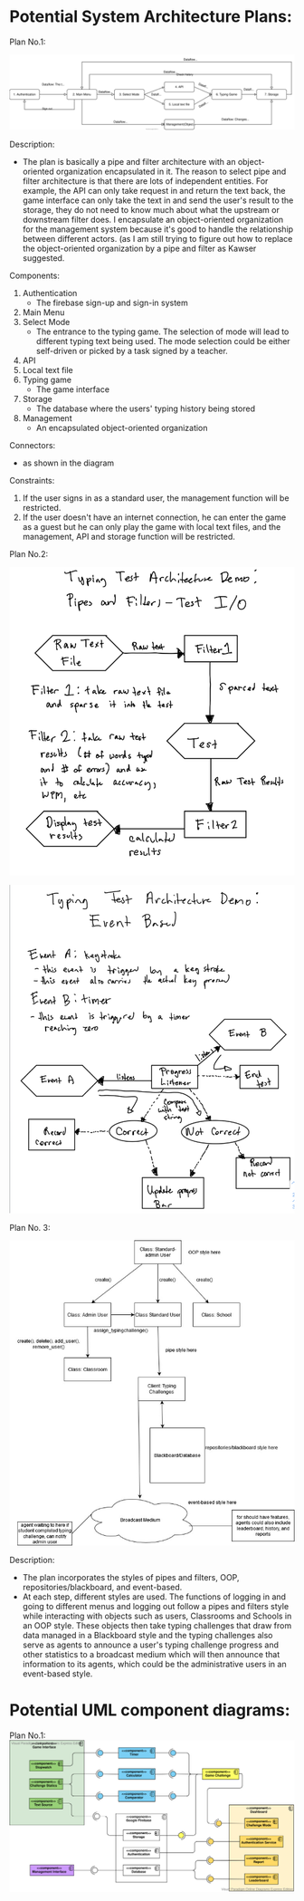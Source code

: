 # Potential System Architecture Plans:

Plan No.1:

![draft.svg](uploads/6fc2b551bd084990f24b9476fc54d4d0/draft.svg)

Description:
   - The plan is basically a pipe and filter architecture with an object-oriented organization encapsulated in it. The reason to select pipe and filter architecture is that there are lots of independent entities. For example, the API can only take request in and return the text back, the game interface can only take the text in and send the user's result to the storage, they do not need to know much about what the upstream or downstream filter does. I encapsulate an object-oriented organization for the management system because it's good to handle the relationship between different actors. (as I am still trying to figure out how to replace the object-oriented organization by a pipe and filter as Kawser suggested.

Components:
   1. Authentication 
      - The firebase sign-up and sign-in system
   2. Main Menu
   3. Select Mode 
      - The entrance to the typing game. The selection of mode will lead to different typing text being used. The mode selection could be either self-driven or picked by a task signed by a teacher.
   4. API
   5. Local text file
   6. Typing game
      - The game interface
   7. Storage
      - The database where the users' typing history being stored
   8. Management
      - An encapsulated object-oriented organization

Connectors:
   - as shown in the diagram

Constraints:
   1. If the user signs in as a standard user, the management function will be restricted.
   2. If the user doesn't have an internet connection, he can enter the game as a guest but he can only play the game with local text files, and the management, API and storage function will be restricted.

Plan No.2:

![IMG_0336](uploads/0a7f9eaa49751046eb5743545dcf0cb2/IMG_0336.jpg)

![IMG_0337](uploads/17aac8a5742fa295dc65c32634d886c2/IMG_0337.jpg)

Plan No. 3:

![Architecture_Idea_1](uploads/ad8c9c40ccfa550e778204427361f574/Architecture_Idea_1.jpg)

Description:
- The plan incorporates the styles of pipes and filters, OOP, repositories/blackboard, and event-based.
- At each step, different styles are used. The functions of logging in and going to different menus and logging out follow a pipes and filters style while interacting with objects such as users, Classrooms and Schools in an OOP style. These objects then take typing challenges that draw from data managed in a Blackboard style and the typing challenges also serve as agents to announce a user's typing challenge progress and other statistics to a broadcast medium which will then announce that information to its agents, which could be the administrative users in an event-based style.

# Potential UML component diagrams:

Plan No.1:
![Securities_Trading.vpd.svg](uploads/f334bd1b2aee645980e5e6911bac0830/Securities_Trading.vpd.svg)